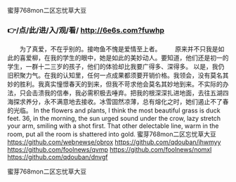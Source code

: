 
蜜芽768mon二区忘忧草大豆




### 👉/点/此/进/入/观/看/ http://6e6s.com?fuwhp




　　为了真爱，不在乎别的。接吻鱼不愧是爱情至上者。
　　原来并不只我是如此的喜爱柳，在我的学生的眼中，她是如此的美妙动人。要知道，他们还是初一的学生，一群十二三岁的孩子，他们的体验却比我要广得多、深得多。
以是，我仍旧积聚力气。在我的认知里，任何一点成果都须要开销价格。我领会，没有莫名其妙的胜利。我真实憧憬春天的到来，但我不苛求他会莫名其妙地到来。不实际的办法，只会击溃我的信奉，我必需积极去唾弃。把我的根深深扎进地面，去往五湖四海探求养分，永不满意地去接收。冰雪固然凉薄，总有熔化之时，她们遏止不了春的光临。
In the flowers and plants, I think the most beautiful grass is duck feet.
36, in the morning, the sun urged sound under the crow, lazy stretch your arm, smiling with a shot first.
That other delectable line, warm in the room, put all the room is shattered into gold.
蜜芽768mon二区忘忧草大豆 https://github.com/webnewse/obrox
https://github.com/qdouban/ihwmyy
https://github.com/foolnews/qvmp
https://github.com/foolnews/nomxl
https://github.com/qdouban/dnvgf





蜜芽768mon二区忘忧草大豆

